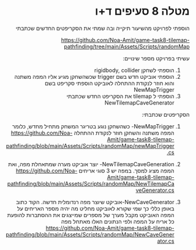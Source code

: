 <div dir='rtl' lang='he'>

# מטלה 8 סעיפים ד+ו

הוספתי לפרויקט מהשיעור תיקייה ובה שמתי את הסקריפטים החדשים שכתבתי

https://github.com/Noa-Amit/game-task8-tilemap-pathfinding/tree/main/Assets/Scripts/randomMap

עשיתי בפרויקט מספר שינויים:
1. הוספתי לשחקן rigidbody, collider
2. הוספתי אוביקט חדש בשם trigger  שכשהשחקן מגיע אליו המפה משתנה והוא חוזר לנקודת ההתחלה
לאוביקט הוספתי סקריפט בשם NewMapTrigger
3. הוספתי ל tilemap את הסקריפט החדש שכתבתי NewTilemapCaveGenerator

הסקריפטים שכתבתי:

1. NewMapTrigger- כשהשחקן נוגע בטריגר המשחק מתחיל מחדש, כלומר המפה משתנה והשחקן חוזר לנקודת ההתחלה
https://github.com/Noa-Amit/game-task8-tilemap-pathfinding/blob/main/Assets/Scripts/randomMap/newMapTrigger.cs

2. NewTilemapCaveGeneration- יוצר אוביקט מערה שמתאחלת מפה, ואת המפה מציג למסך. במפה יש 3 סוגי אריחים
https://github.com/Noa-Amit/game-task8-tilemap-pathfinding/blob/main/Assets/Scripts/randomMap/NewTilemapCaveGenerator.cs

3. NewCaveGenerator-אוביקט שיוצר מפה רנדומלית חדשה. הקוד כתוב באופן כללי כך שמי שקורא לאוביקט מחליט מה יהיה מספר האריחים על המפה
האוביקט מקבל מערך של מספרים שמייצגים את ההסתברות להופעת כל אריח על המפה ולפי הנתונים האלו מאתחל מפה
https://github.com/Noa-Amit/game-task8-tilemap-pathfinding/blob/main/Assets/Scripts/randomMap/NewCaveGenerator.cs
